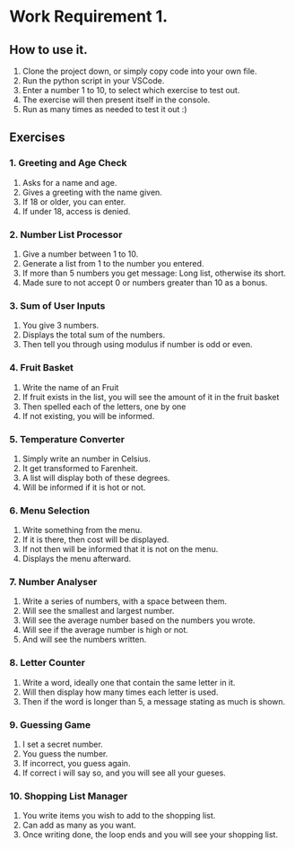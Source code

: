 # Work Requirement 1.

## How to use it.

1. Clone the project down, or simply copy code into your own file.
2. Run the python script in your VSCode.
3. Enter a number 1 to 10, to select which exercise to test out.
4. The exercise will then present itself in the console.
5. Run as many times as needed to test it out :)

## Exercises

### 1. Greeting and Age Check

1. Asks for a name and age.
2. Gives a greeting with the name given.
3. If 18 or older, you can enter.
4. If under 18, access is denied.

### 2. Number List Processor

1. Give a number between 1 to 10.
2. Generate a list from 1 to the number you entered.
3. If more than 5 numbers you get message: Long list, otherwise its short.
4. Made sure to not accept 0 or numbers greater than 10 as a bonus.

### 3. Sum of User Inputs

1. You give 3 numbers.
2. Displays the total sum of the numbers.
3. Then tell you through using modulus if number is odd or even.

### 4. Fruit Basket

1. Write the name of an Fruit
2. If fruit exists in the list, you will see the amount of it in the fruit basket
3. Then spelled each of the letters, one by one
4. If not existing, you will be informed.

### 5. Temperature Converter

1. Simply write an number in Celsius.
2. It get transformed to Farenheit.
3. A list will display both of these degrees.
4. Will be informed if it is hot or not.

### 6. Menu Selection

1. Write something from the menu.
2. If it is there, then cost will be displayed.
3. If not then will be informed that it is not on the menu.
4. Displays the menu afterward.

### 7. Number Analyser

1. Write a series of numbers, with a space between them.
2. Will see the smallest and largest number.
3. Will see the average number based on the numbers you wrote.
4. Will see if the average number is high or not.
5. And will see the numbers written.

### 8. Letter Counter

1. Write a word, ideally one that contain the same letter in it.
2. Will then display how many times each letter is used.
3. Then if the word is longer than 5, a message stating as much is shown.

### 9. Guessing Game

1. I set a secret number.
2. You guess the number.
3. If incorrect, you guess again.
4. If correct i will say so, and you will see all your gueses.

### 10. Shopping List Manager

1. You write items you wish to add to the shopping list.
2. Can add as many as you want.
3. Once writing done, the loop ends and you will see your shopping list.
